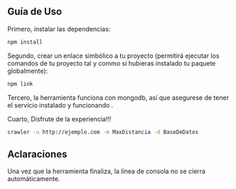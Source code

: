 ## Guía de Uso

Primero, instalar las dependencias:

```bash
npm install
```

Segundo, crear un enlace simbólico a tu proyecto (permitirá ejecutar los comandos de tu proyecto tal y commo si hubieras instalado tu paquete globalmente):

```bash
npm link
```

Tercero, la herramienta funciona con mongodb, así que asegurese de tener el servicio instalado y funcionando .

Cuarto, Disfrute de la experiencia!!!

```bash
crawler -u http://ejemplo.com -m MaxDistancia -d BaseDeDatos
```

## Aclaraciones

Una vez que la herramienta finaliza, la línea de consola no se cierra automáticamente.